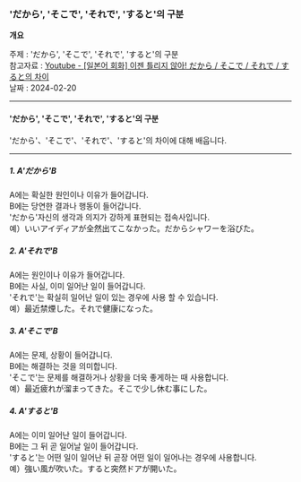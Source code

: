 ### 'だから', 'そこで', 'それで', 'すると'의 구분

**개요**

주제 : 'だから', 'そこで', 'それで', 'すると'의 구분<br>
참고자료 : [Youtube - [일본어 회화] 이젠 틀리지 않아! だから / そこで / それで / すると의 차이](https://youtu.be/DSYc2BQrJEY?si=yoPw3vX3jyExm5bk)<br>
날짜 : 2024-02-20<br>

---

#### 'だから', 'そこで', 'それで', 'すると'의 구분

'だから'、'そこで'、'それで'、'すると'의 차이에 대해 배웁니다.<br>

---

##### 1. A'だから'B

A에는 확실한 원인이나 이유가 들어갑니다.<br>
B에는 당연한 결과나 행동이 들어갑니다.<br>
'だから'자신의 생각과 의지가 강하게 표현되는 접속사입니다.<br>
예）いいアイディアが全然出てこなかった。だからシャワーを浴びた。<br>

##### 2. A'それで'B

A에는 원인이나 이유가 들어갑니다.<br>
B에는 사실, 이미 일어난 일이 들어갑니다.<br>
'それで'는 확실히 일어난 일이 있는 경우에 사용 할 수 있습니다.<br>
예）最近禁煙した。それで健康になった。<br>

##### 3. A'そこで'B

A에는 문제, 상황이 들어갑니다.<br>
B에는 해결하는 것을 의미합니다.<br>
'そこで'는 문제를 해결하거나 상황을 더욱 좋게하는 때 사용합니다.<br>
예）最近疲れが溜まってきた。そこで少し休む事にした。<br>

##### 4. A'すると'B

A에는 이미 일어난 일이 들어갑니다.<br>
B에는 그 뒤 곧 일어날 일이 들어갑니다.<br>
'すると'는 어떤 일이 일어난 뒤 곧장 어떤 일이 일어나는 경우에 사용합니다.<br>
예）強い風が吹いた。すると突然ドアが開いた。<br>
